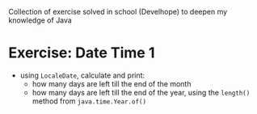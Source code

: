 Collection of exercise solved in school (Develhope) to deepen my knowledge of Java

# Exercise: Date Time 1
* using `LocaleDate`, calculate and print:
  * how many days are left till the end of the month
  * how many days are left till the end of the year, using the `length()` method from `java.time.Year.of()`
